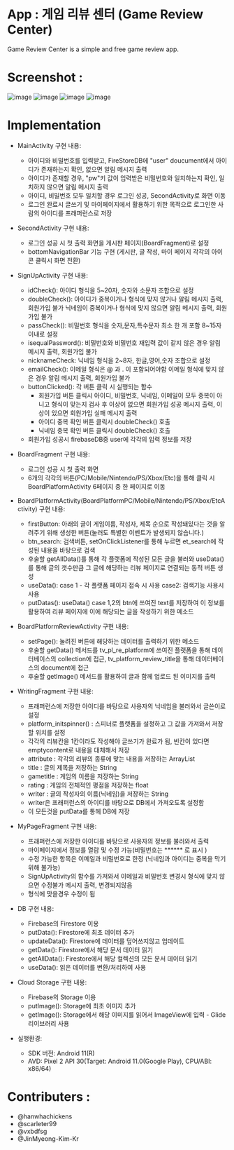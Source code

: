 # App : 게임 리뷰 센터 (Game Review Center)
Game Review Center is a simple and free game review app.

# Screenshot :

![image](https://user-images.githubusercontent.com/84405002/167259048-696e7be6-e9a6-4373-9ff7-70afedf34af1.png)
![image](https://user-images.githubusercontent.com/84405002/167259104-72a7dd07-dcf8-4510-af1e-0b0e20323996.png)
![image](https://user-images.githubusercontent.com/84405002/167259111-bb2a8d58-ca4a-42d6-aaed-a88715177fc2.png)
![image](https://user-images.githubusercontent.com/84405002/167259116-a0f94ea2-79e9-41c6-82cb-bad9273e5d1b.png)

# Implementation
- MainActivity 구현 내용:
	- 아이디와 비밀번호를 입력받고, FireStoreDB에 "user" doucument에서 아이디가 존재하는지 확인, 없으면 알림 메시지 출력
	- 아이디가 존재할 경우, "pw"키 값이 입력받은 비밀번호와 일치하는지 확인, 일치하지 않으면 알림 메시지 출력
	- 아이디, 비밀번호 모두 일치할 경우 로그인 성공, SecondActivity로 화면 이동
	- 로그인 완료시 글쓰기 및 마이페이지에서 활용하기 위한 목적으로 로그인한 사람의 아이디를 프래퍼런스로 저장 
	 	   
	
- SecondActivity 구현 내용:
	- 로그인 성공 시 첫 출력 화면을 게시판 페이지(BoardFragment)로 설정 
	- bottomNavigationBar 기능 구현 (게시판, 글 작성, 마이 페이지 각각의 아이콘 클릭시 화면 전환)
	
- SignUpActivity 구현 내용:
	- idCheck(): 아이디 형식을 5~20자, 숫자와 소문자 조합으로 설정
	- doubleCheck(): 아이디가 중복이거나 형식에 맞지 않거나 알림 메시지 출력, 회원가입 불가
	 		 닉네임이 중복이거나 형식에 맞지 않으면 알림 메시지 출력, 회원가입 불가	
	- passCheck(): 비밀번호 형식을 숫자,문자,특수문자 최소 한 개 포함 8~15자 이내로 설정
	- isequalPassword(): 비밀번호와 비밀번호 재입력 값이 같지 않은 경우 알림 메시지 출력, 회원가입 불가
	- nicknameCheck: 닉네임 형식을 2~8자, 한글,영어,숫자 조합으로 설정
	- emailCheck(): 이메일 형식은  @ 과 . 이 포함되어야함
			이메일 형식에 맞지 않은 경우 알림 메시지 출력, 회원가입 불가
	- buttonClicked(): 각 버튼 클릭 시 실행되는 함수
		- 회원가입 버튼 클릭시 아이디, 비밀번호, 닉네임, 이메일이 모두 중복이 아니고 형식이 맞는지 검사 후
		  이상이 없으면 회원가입 성공 메시지 출력, 이상이 있으면 회원가입 실패 메시지 출력
		- 아이디 중복 확인 버튼 클릭시 doubleCheck() 호출
		- 닉네임 중복 확인 버튼 클릭시 doubleCheck() 호출
	- 회원가입 성공시 firebaseDB중 user에 각각의 입력 정보를 저장
	
- BoardFragment 구현 내용:
	- 로그인 성공 시 첫 출력 화면
	- 6개의 각각의 버튼(PC/Mobile/Nintendo/PS/Xbox/Etc)을 통해 클릭 시 BoardPlatformActivity 6페이지 중 한 페이지로 이동
	
- BoardPlatformActivity(BoardPlatformPC/Mobile/Nintendo/PS/Xbox/EtcActivity) 구현 내용:
	- firstButton: 아래의 글이 게임이름, 작성자, 제목 순으로 작성돼있다는 것을 알려주기 위해 생성한 버튼(눌러도 특별한 이벤트가 발생되지 않습니다.)
	- btn_search: 검색버튼, setOnClickListener를 통해 누르면 et_search에 작성된 내용을 바탕으로 검색
	- 후술할 getAllData()를 통해 각 플랫폼에 작성된 모든 글을 불러와 useData()를 통해 글의 갯수만큼 그 글에 해당하는 리뷰 페이지로 연결되는 동적 버튼 생성
	- useData(): case 1 - 각 플랫폼 페이지 접속 시 사용 case2: 검색기능 사용시 사용
	- putDatas(): useData() case 1,2의 btn에 쓰여진 text를 저장하여 이 정보를 활용하여 리뷰 페이지에 이에 해당되는 글을 작성하기 위한 메소드

- BoardPlatformReviewActivity 구현 내용:
	- setPage(): 눌려진 버튼에 해당하는 데이터를 출력하기 위한 메소드
	- 후술할 getData() 메서드를 tv_pl_re_platform에 쓰여진 플랫폼을 통해 데이터베이스의 collection에 접근, tv_platform_review_title을 통해 데이터베이스의 document에 접근
	- 후술할 getImage() 메서드를 활용하여 글과 함께 업로드 된 이미지를 출력
	
- WritingFragment 구현 내용:
	- 프래퍼런스에 저장한 아이디를 바탕으로 사용자의 닉네임을 불러와서 글쓴이로 설정
	- platform_initspinner() : 스피너로 플랫폼을 설정하고 그 값을 가져와서 저장할 위치를 설정
	- 각각의 리뷰칸을 1칸이라도 작성해야 글쓰기가 완료가 됨, 빈칸이 있다면 emptycontent로 내용을 대체해서 저장
	- attribute : 각각의 리뷰의 종류에 맞는 내용을 저장하는 ArrayList
	- title : 글의 제목을 저장하는 String
	- gametitle : 게임의 이름을 저장하는 String
	- rating : 게임의 전체적인 평점을 저장하는 float
	- writer : 글의 작성자의 이름(닉네임)을 저장하는 String
	- writer은 프래퍼런스의 아이디를 바탕으로 DB에서 가져오도록 설정함
	- 이 모든것을 putData를 통헤 DB에 저장
	
- MyPageFragment 구현 내용:
	- 프래퍼런스에 저장한 아이디를 바탕으로 사용자의 정보를 불러와서 출력
	- 마이페이지에서 정보를 열람 및 수정 가능(비밀번호는 ****** 로 표시 )
	- 수정 가능한 항목은 이메일과 비밀번호로 한정 (닉네임과 아이디는 중복을 막기위해 불가능)
	- SignUpActivity의 함수를 가져와서 이메일과 비밀번호 변경시 형식에 맞지 않으면 수정불가 메시지 출력, 변경되지않음
	- 형식에 맞을경우 수정이 됨

- DB 구현 내용:
	- Firebase의 Firestore 이용
	- putData(): Firestore에 최초 데이터 추가
	- updateData(): Firestore에 데이터를 덮어쓰지않고 업데이트
	- getData(): Firestore에서 해당 문서 데이터 읽기
	- getAllData(): Firestore에서 해당 컬렉션의 모든 문서 데이터 읽기
	- useData(): 읽은 데이터를 변환/처리하여 사용
	
- Cloud Storage 구현 내용:
	- Firebase의 Storage 이용
	- putImage(): Storage에 최초 이미지 추가
	- getImage(): Storage에서 해당 이미지를 읽어서 ImageView에 입력 - Glide 리이브러리 사용
	
- 실행환경:
	- SDK 버전: Android 11(R)
	- AVD: Pixel 2 API 30(Target: Android 11.0(Google Play), CPU/ABI: x86/64)

# Contributers :
- @hanwhachickens
- @scarleter99 
- @vxbdfsg
- @JinMyeong-Kim-Kr

